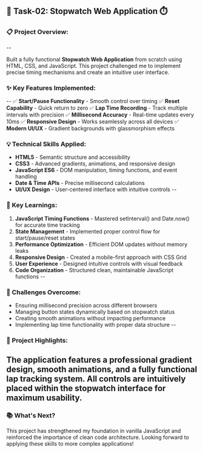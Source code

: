 ## 🎉 Task-02: Stopwatch Web Application ⏱️

### 📋 Project Overview:
-- 

Built a fully functional **Stopwatch Web Application** from scratch using HTML, CSS, and JavaScript. This project challenged me to implement precise timing mechanisms and create an intuitive user interface.

### ✨ Key Features Implemented:
--
✅ **Start/Pause Functionality** - Smooth control over timing
✅ **Reset Capability** - Quick return to zero
✅ **Lap Time Recording** - Track multiple intervals with precision
✅ **Millisecond Accuracy** - Real-time updates every 10ms
✅ **Responsive Design** - Works seamlessly across all devices
✅ **Modern UI/UX** - Gradient backgrounds with glassmorphism effects

### 💡 Technical Skills Applied:
- **HTML5** - Semantic structure and accessibility
- **CSS3** - Advanced gradients, animations, and responsive design
- **JavaScript ES6** - DOM manipulation, timing functions, and event handling
- **Date & Time APIs** - Precise millisecond calculations
- **UI/UX Design** - User-centered interface with intuitive controls
--

### 🚀 Key Learnings:
1. **JavaScript Timing Functions** - Mastered setInterval() and Date.now() for accurate time tracking
2. **State Management** - Implemented proper control flow for start/pause/reset states
3. **Performance Optimization** - Efficient DOM updates without memory leaks
4. **Responsive Design** - Created a mobile-first approach with CSS Grid
5. **User Experience** - Designed intuitive controls with visual feedback
6. **Code Organization** - Structured clean, maintainable JavaScript functions
--

### 🎯 Challenges Overcome:
- Ensuring millisecond precision across different browsers
- Managing button states dynamically based on stopwatch status
- Creating smooth animations without impacting performance
- Implementing lap time functionality with proper data structure
--

### 🔗 Project Highlights:
The application features a professional gradient design, smooth animations, and a fully functional lap tracking system. All controls are intuitively placed within the stopwatch interface for maximum usability.
--

### 📚 What's Next?
This project has strengthened my foundation in vanilla JavaScript and reinforced the importance of clean code architecture. Looking forward to applying these skills to more complex applications!
